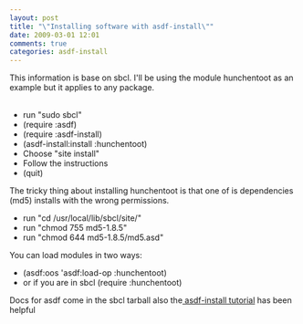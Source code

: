 ```yaml
---
layout: post
title: "\"Installing software with asdf-install\""
date: 2009-03-01 12:01
comments: true
categories: asdf-install
---
```

This information is base on <span class="blsp-spelling-error" id="SPELLING_ERROR_0">sbcl</span>. I'll be using the module <span class="blsp-spelling-error" id="SPELLING_ERROR_1">hunchentoot</span> as an example but it applies to any package.<br /><br /><ul><li>run "<span class="blsp-spelling-error" id="SPELLING_ERROR_2">sudo</span> <span class="blsp-spelling-error" id="SPELLING_ERROR_3">sbcl</span>"</li><li>(require :<span class="blsp-spelling-error" id="SPELLING_ERROR_4">asdf</span>)</li><li>(require :<span class="blsp-spelling-error" id="SPELLING_ERROR_5">asdf</span>-install)</li><li>(<span class="blsp-spelling-error" id="SPELLING_ERROR_6">asdf</span>-install:install :<span class="blsp-spelling-error" id="SPELLING_ERROR_7">hunchentoot</span>)</li><li>Choose "site install"<br /></li><li>Follow the instructions</li><li>(quit)<br /></li></ul>The tricky thing about installing <span class="blsp-spelling-error" id="SPELLING_ERROR_8">hunchentoot</span> is that one of is dependencies (<span class="blsp-spelling-error" id="SPELLING_ERROR_9">md</span>5) installs with the wrong permissions.<br /><ul><li>run "<span class="blsp-spelling-error" id="SPELLING_ERROR_10">cd</span> /<span class="blsp-spelling-error" id="SPELLING_ERROR_11">usr</span>/local/lib/<span class="blsp-spelling-error" id="SPELLING_ERROR_12">sbcl</span>/site/"</li><li>run "<span class="blsp-spelling-error" id="SPELLING_ERROR_13">chmod</span> 755  md5-1.8.5"</li><li>run "<span class="blsp-spelling-error" id="SPELLING_ERROR_14">chmod</span> 644 md5-1.8.5/md5.asd"</li></ul>You can load modules in two ways:<br /><ul><li>(<span class="blsp-spelling-error" id="SPELLING_ERROR_15">asdf</span>:<span class="blsp-spelling-error" id="SPELLING_ERROR_16">oos</span> '<span class="blsp-spelling-error" id="SPELLING_ERROR_17">asdf</span>:load-op :<span class="blsp-spelling-error" id="SPELLING_ERROR_18">hunchentoot</span>)</li><li>or if you are in <span class="blsp-spelling-error" id="SPELLING_ERROR_19">sbcl</span>  (require :<span class="blsp-spelling-error" id="SPELLING_ERROR_20">hunchentoot</span>)</li></ul>Docs for <span class="blsp-spelling-error" id="SPELLING_ERROR_21">asdf</span> come in the <span class="blsp-spelling-error" id="SPELLING_ERROR_22">sbcl</span> tarball also the<a href="http://common-lisp.net/project/asdf-install/tutorial/index.html"> <span class="blsp-spelling-error" id="SPELLING_ERROR_23">asdf</span>-install tutorial</a> has been helpful<div class="blogger-post-footer"><img width='1' height='1' src='https://blogger.googleusercontent.com/tracker/1621466996203250312-8525282956012318537?l=learning-lisp.blogspot.com' alt='' /></div>
